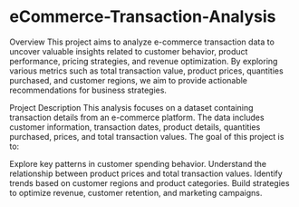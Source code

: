 # eCommerce-Transaction-Analysis
Overview
This project aims to analyze e-commerce transaction data to uncover valuable insights related to customer behavior, product performance, pricing strategies, and revenue optimization. 
By exploring various metrics such as total transaction value, product prices, quantities purchased, and customer regions, we aim to provide actionable recommendations for business strategies.

Project Description
This analysis focuses on a dataset containing transaction details from an e-commerce platform. The data includes customer information, transaction dates, product details, quantities purchased, prices, and total transaction values. The goal of this project is to:

Explore key patterns in customer spending behavior.
Understand the relationship between product prices and total transaction values.
Identify trends based on customer regions and product categories.
Build strategies to optimize revenue, customer retention, and marketing campaigns.
